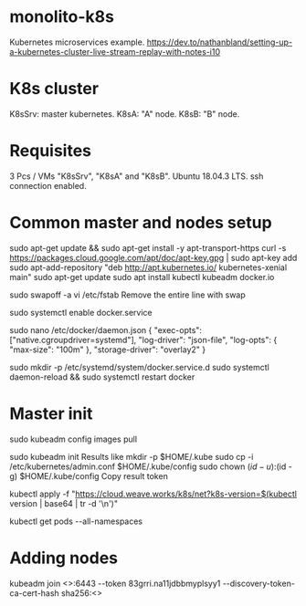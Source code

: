 # monolito-k8s
Kubernetes microservices example.
https://dev.to/nathanbland/setting-up-a-kubernetes-cluster-live-stream-replay-with-notes-i10

# K8s cluster
K8sSrv: master kubernetes.
K8sA: "A" node.
K8sB: "B" node.

# Requisites
3 Pcs / VMs "K8sSrv", "K8sA" and "K8sB".
Ubuntu 18.04.3 LTS.
ssh connection enabled.

# Common master and nodes setup
sudo apt-get update && sudo apt-get install -y apt-transport-https
curl -s https://packages.cloud.google.com/apt/doc/apt-key.gpg | sudo apt-key add
sudo apt-add-repository "deb http://apt.kubernetes.io/ kubernetes-xenial main"
sudo apt-get update
sudo apt install kubectl kubeadm docker.io

sudo swapoff -a
vi /etc/fstab
Remove the entire line with swap

sudo systemctl enable docker.service

sudo nano /etc/docker/daemon.json
{
  "exec-opts": ["native.cgroupdriver=systemd"],
  "log-driver": "json-file",
  "log-opts": {
    "max-size": "100m"
  },
  "storage-driver": "overlay2"
}

sudo mkdir -p /etc/systemd/system/docker.service.d
sudo systemctl daemon-reload && sudo systemctl restart docker

# Master init
sudo kubeadm config images pull

sudo kubeadm init
Results like
mkdir -p $HOME/.kube
sudo cp -i /etc/kubernetes/admin.conf $HOME/.kube/config
sudo chown $(id -u):$(id -g) $HOME/.kube/config
Copy result token 

kubectl apply -f "https://cloud.weave.works/k8s/net?k8s-version=$(kubectl version | base64 | tr -d '\n')"

kubectl get pods --all-namespaces

# Adding nodes
kubeadm join <<master IP>>:6443 --token 83grri.na11jdbbmyplsyy1 --discovery-token-ca-cert-hash sha256:<<master token>> 

